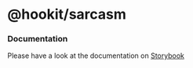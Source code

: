 # @hookit/sarcasm

### Documentation

Please have a look at the documentation on [Storybook](hookit-storybook.vercel.app)
